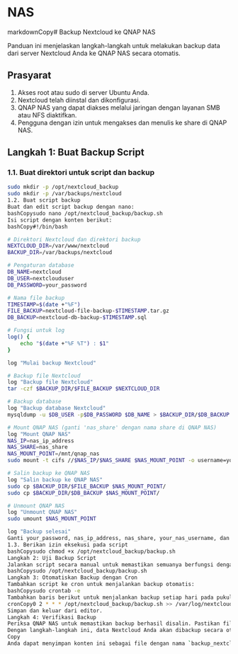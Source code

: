 # NAS

markdownCopy# Backup Nextcloud ke QNAP NAS

Panduan ini menjelaskan langkah-langkah untuk melakukan backup data dari server Nextcloud Anda ke QNAP NAS secara otomatis.

## Prasyarat

1. Akses root atau sudo di server Ubuntu Anda.
2. Nextcloud telah diinstal dan dikonfigurasi.
3. QNAP NAS yang dapat diakses melalui jaringan dengan layanan SMB atau NFS diaktifkan.
4. Pengguna dengan izin untuk mengakses dan menulis ke share di QNAP NAS.

## Langkah 1: Buat Backup Script

### 1.1. Buat direktori untuk script dan backup

```bash
sudo mkdir -p /opt/nextcloud_backup
sudo mkdir -p /var/backups/nextcloud
1.2. Buat script backup
Buat dan edit script backup dengan nano:
bashCopysudo nano /opt/nextcloud_backup/backup.sh
Isi script dengan konten berikut:
bashCopy#!/bin/bash

# Direktori Nextcloud dan direktori backup
NEXTCLOUD_DIR=/var/www/nextcloud
BACKUP_DIR=/var/backups/nextcloud

# Pengaturan database
DB_NAME=nextcloud
DB_USER=nextclouduser
DB_PASSWORD=your_password

# Nama file backup
TIMESTAMP=$(date +"%F")
FILE_BACKUP=nextcloud-file-backup-$TIMESTAMP.tar.gz
DB_BACKUP=nextcloud-db-backup-$TIMESTAMP.sql

# Fungsi untuk log
log() {
    echo "$(date +"%F %T") : $1"
}

log "Mulai backup Nextcloud"

# Backup file Nextcloud
log "Backup file Nextcloud"
tar -czf $BACKUP_DIR/$FILE_BACKUP $NEXTCLOUD_DIR

# Backup database
log "Backup database Nextcloud"
mysqldump -u $DB_USER -p$DB_PASSWORD $DB_NAME > $BACKUP_DIR/$DB_BACKUP

# Mount QNAP NAS (ganti 'nas_share' dengan nama share di QNAP NAS)
log "Mount QNAP NAS"
NAS_IP=nas_ip_address
NAS_SHARE=nas_share
NAS_MOUNT_POINT=/mnt/qnap_nas
sudo mount -t cifs //$NAS_IP/$NAS_SHARE $NAS_MOUNT_POINT -o username=your_nas_username,password=your_nas_password

# Salin backup ke QNAP NAS
log "Salin backup ke QNAP NAS"
sudo cp $BACKUP_DIR/$FILE_BACKUP $NAS_MOUNT_POINT/
sudo cp $BACKUP_DIR/$DB_BACKUP $NAS_MOUNT_POINT/

# Unmount QNAP NAS
log "Unmount QNAP NAS"
sudo umount $NAS_MOUNT_POINT

log "Backup selesai"
Ganti your_password, nas_ip_address, nas_share, your_nas_username, dan your_nas_password dengan nilai yang sesuai.
1.3. Berikan izin eksekusi pada script
bashCopysudo chmod +x /opt/nextcloud_backup/backup.sh
Langkah 2: Uji Backup Script
Jalankan script secara manual untuk memastikan semuanya berfungsi dengan baik:
bashCopysudo /opt/nextcloud_backup/backup.sh
Langkah 3: Otomatiskan Backup dengan Cron
Tambahkan script ke cron untuk menjalankan backup otomatis:
bashCopysudo crontab -e
Tambahkan baris berikut untuk menjalankan backup setiap hari pada pukul 2 pagi:
cronCopy0 2 * * * /opt/nextcloud_backup/backup.sh >> /var/log/nextcloud_backup.log 2>&1
Simpan dan keluar dari editor.
Langkah 4: Verifikasi Backup
Periksa QNAP NAS untuk memastikan backup berhasil disalin. Pastikan file backup ada di share yang telah Anda tentukan.
Dengan langkah-langkah ini, data Nextcloud Anda akan dibackup secara otomatis setiap hari ke QNAP NAS. Anda dapat menyesuaikan frekuensi backup dan pengaturan lainnya sesuai kebutuhan Anda.
Copy
Anda dapat menyimpan konten ini sebagai file dengan nama `backup_nextcloud_to_qnap.md`. Fi
